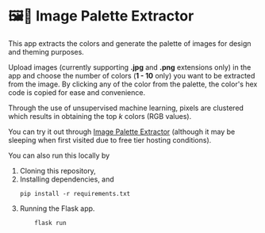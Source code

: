 # 🖼️🎨 Image Palette Extractor


This app extracts the colors and generate the palette of images for design and theming purposes. 

Upload images (currently supporting **.jpg** and **.png** extensions only) in the app and choose the number of colors (**1 - 10** only) you want to be extracted from the image. By clicking any of the color from the palette, the color's hex code is copied for ease and convenience.

Through the use of unsupervised machine learning, pixels are clustered which results in obtaining the top *k* colors (RGB values). 

You can try it out through [Image Palette Extractor](https://image-palette-extractor.azurewebsites.net/) (although it may be sleeping when first visited due to free tier hosting conditions).


You can also run this locally by 
1. Cloning this repository,
2. Installing dependencies, and
   ```
   pip install -r requirements.txt
   ```
3. Running the Flask app.
    ```
        flask run 
    ```
